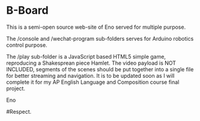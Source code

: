 # B-Board

This is a semi-open source web-site of Eno served for multiple purpose.

The /console and /wechat-program sub-folders serves for Arduino robotics control purpose.

The /play sub-folder is a JavaScript based HTML5 simple game, reproducing a Shakesprean piece Hamlet. The video payload is NOT INCLUDED, segments of the scenes should be put together into a single file for better streaming and navigation. It is to be updated soon as I will complete it for my AP English Language and Composition course final project.



Eno

#Respect.
